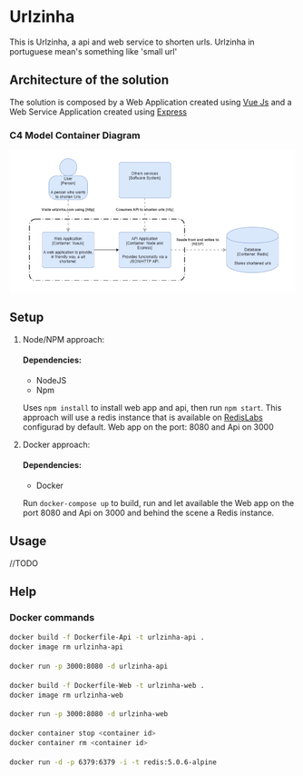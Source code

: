 # Urlzinha
  This is Urlzinha, a api and web service to shorten urls. Urlzinha in portuguese mean's something like 'small url'

## Architecture of the solution

The solution is composed by a Web Application created using [Vue Js](https://vuejs.org) and a Web Service Application created using [Express](https://vuejs.org)

### C4 Model Container Diagram
![Container Diagram](c4-model-container.png)


## Setup

1. Node/NPM approach:

    #### Dependencies:
    - NodeJS
    - Npm    
    
    Uses `npm install` to install web app and api, then run `npm start`. This approach will use a redis instance that is available  on [RedisLabs](https://vuejs.org) configurad by default. Web app on the port: 8080 and Api on 3000

2. Docker approach:

    #### Dependencies:
    - Docker 

    Run `docker-compose up` to build, run and let available the Web app on the port 8080 and Api on 3000 and behind the scene a Redis instance. 

## Usage

//TODO


## Help
### Docker commands
```sh
docker build -f Dockerfile-Api -t urlzinha-api .
docker image rm urlzinha-api

docker run -p 3000:8080 -d urlzinha-api

docker build -f Dockerfile-Web -t urlzinha-web .
docker image rm urlzinha-web

docker run -p 3000:8080 -d urlzinha-web

docker container stop <container id>  
docker container rm <container id>

docker run -d -p 6379:6379 -i -t redis:5.0.6-alpine
```
